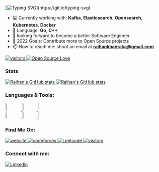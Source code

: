 

   [![Typing SVG](https://readme-typing-svg.herokuapp.com?font=consolas&color=%234DF79A&height=30&lines=HI+there%2C+I'm+Raihan!)](https://git.io/typing-svg)
   
- :computer: Currently working with: <b>Kafka</b>, <b>Elasticsearch</b>, <b>Opensearch</b>, <b>Kubernetes</b>, <b>Docker</b>
- 🔭 Language: <b>Go</b>, <b>C++</b>
- 🌱 looking forward to become a better Software Engineer
- 🥅 2022 Goals: Contribute more to Open Source projects
- 📫 How to reach me: shoot an email at <b>raihankhanraka@gmail.com</b>

 <a href="https://github.com/ellerbrock/open-source-badges/">
        <img width=""auto"  alt="visitors" src="https://visitor-badge.laobi.icu/badge?page_id=raihankhan.raihankhan" />
 </a>
  <a href="https://visitor-badge.laobi.icu/">
        <img width="auto"  alt="Open Source Love" src="https://badges.frapsoft.com/os/v1/open-source.svg?v=103" />
 </a>

### Stats

<p>
    <a href="https://github.com/raihankhan?tab=repositories">
        <img alt="Raihan's GitHub stats"  width="auto" src="https://github-readme-stats.vercel.app/api?username=raihankhan&count_private=true&show_icons=true&theme=github_dark">
    </a>
   <a  href="https://github.com/raihankhan?tab=repositories">
      <img alt="Raihan's GitHub stats"  width="auto" src="https://github-readme-streak-stats.herokuapp.com?user=raihankhan&theme=github-dark-blue&fire=DD2727">
   </a>
   
</p>

<h3 align="left">Languages & Tools:</h3> 

<p align="left">
    <a href="https://github.com/raihankhan/">
        <img width=10% height=25 alt="Kubernetes" src="https://img.shields.io/badge/kubernetes%20-%23326ce5.svg?&style=for-the-badge&logo=kubernetes&logoColor=white"/>
    </a>
     <a href="https://github.com/raihankhan/">
        <img width=9% height=25 alt="Docker" src="https://img.shields.io/badge/docker-%230db7ed.svg?style=for-the-badge&logo=docker&logoColor=white"/>
    </a>
    <a href="https://github.com/raihankhan/">
        <img width=7% height=25 alt="Go" src="https://img.shields.io/badge/go-%2300ADD8.svg?&style=for-the-badge&logo=go&logoColor=white"/>
    </a>
    <br>
    <a href="https://github.com/raihankhan/">
        <img width=10% height=20 alt="Elasticsearch" src="https://badges.aleen42.com/src/elasticsearch.svg" />
    </a>
     <a href="https://github.com/raihankhan/">
        <img width=9% height=20 alt="Kafka" src="https://img.shields.io/badge/Apache%20Kafka-000?style=for-the-badge&logo=apachekafka" />
    </a>
    <a href="https://github.com/raihankhan/">
        <img width=7% height=20 alt="Kibana" src="https://badges.aleen42.com/src/kibana.svg" />
    </a>
</p>

<h3 align="left">Find Me On:</h3> 
<p align="left">
    <a href="https://raihankhan.github.io/">
        <img alt="website" src="https://img.shields.io/badge/website-000000?style=for-the-badge&logo=About.me&logoColor=white"/>
     <a href="https://codeforces.com/profile/Segmented">
        <img alt="codeforces" src="https://img.shields.io/badge/Codeforces-445f9d?style=for-the-badge&logo=Codeforces&logoColor=white"/>
    </a>
    <a href="https://leetcode.com/raihan_khan/">
        <img alt="Leetcode" src="https://img.shields.io/badge/-LeetCode-FFA116?style=for-the-badge&logo=LeetCode&logoColor=black" />
    </a>
    <a href="https://www.hackerrank.com/raihankhanraka">
        <img  alt="visitors" src="https://img.shields.io/badge/-Hackerrank-2EC866?style=for-the-badge&logo=HackerRank&logoColor=white" />
    </a>
</p>

<h3 align="left">Connect with me:</h3> 

<p align="left">
    <a href="https://www.linkedin.com/in/raihan-khan-raka">
        <img alt="Linkedin" src="https://img.shields.io/badge/LinkedIn-0077B5?style=for-the-badge&logo=linkedin&logoColor=white"/>
</p>
